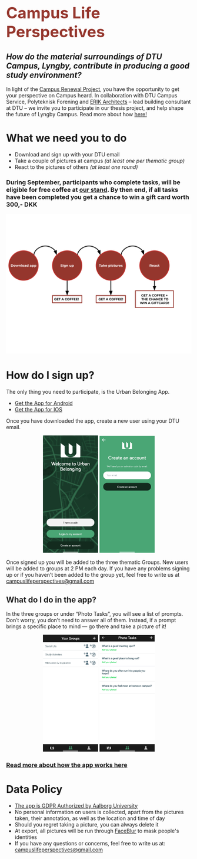 # <span style="color:#95362D;font-weight:bold;font-size:150%"> Campus Life Perspectives</span>

## *How do the material surroundings of DTU Campus, Lyngby, contribute in producing a good study environment?*
In light of the [Campus Renewal Project](https://campusudvikling.dtu.dk/), you have the opportunity to get your perspective on Campus heard. In collaboration with DTU Campus Service, Polyteknisk Forening and [ERIK Architects](https://www.erik.dk/) – lead building consultant at DTU – we invite you to participate in our thesis project, and help shape the future of Lyngby Campus. Read more about how [here!](https://campuslifeperspectives.github.io/About-the-Project/)
# What we need you to do
- Download and sign up with your DTU email
- Take a couple of pictures at campus *(at least one per thematic group)*
- React to the pictures of others *(at least one round)*

### During September, participants who complete tasks, will be eligible for free coffee at [our stand](https://campuslifeperspectives.github.io/Coffee). By then end, if all tasks have been completed you get a chance to win a gift card worth 300,- DKK

<p align="center">
<img src="images/LP INFOGRAPHICS.svg">
</p> 

# How do I sign up?
The only thing you need to participate, is the Urban Belonging App.
- [Get the App for Android](https://play.google.com/store/apps/details?id=com.urbanbelonging.app)
- [Get the App for IOS](https://apps.apple.com/us/app/urban-belonging/id1573456017)


Once you have downloaded the app, create a new user using your DTU email.
<p align="center">
  <img src="images/Welcome to Urban Belonging.jpg" width="150"> <img src="images/Create an account.jpg" width="150"> 
</p>

Once signed up you will be added to the three thematic Groups. New users will be added to groups at 2 PM each day. If you have any problems signing up or if you haven’t been added to the group yet, feel free to write us at <campuslifeperspectives@gmail.com>

## What do I do in the app?
In the three groups or under “Photo Tasks”, you will see a list of prompts. Don’t worry, you don’t need to answer all of them. Instead, if a prompt brings a specific place to mind — go there and take a picture of it!

<p align="center">  
  <img src="images/Your Groups.jpg" width="150"> <img src="images/Photo Tasks.jpg" width="150"> 
</p>

### [Read more about how the app works here](https://campuslifeperspectives.github.io/More-about-the-App/)

# Data Policy
- [The app is GDPR Authorized by Aalborg University](https://urbanbelonging.com/da?page=5)
- No personal information on users is collected, apart from the pictures taken, their annotation, as well as the location and time of day
- Should you regret taking a picture, you can always delete it
- At export, all pictures will be run through [FaceBlur](https://github.com/guendas/FaceBlur) to mask people's identities
- If you have any questions or concerns, feel free to write us at: <campuslifeperspectives@gmail.com>
